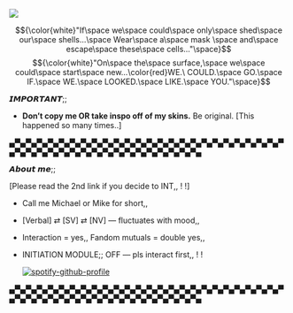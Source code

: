 ![](https://komarev.com/ghpvc/?username=Panic-Manic&&label=Souls+freed&style=for-the-badge&color=5E1515#)

$${\color{white}"If\space we\space could\space only\space shed\space our\space shells...\space Wear\space a\space mask \space and\space escape\space these\space cells..."\space}$$
$${\color{white}"On\space the\space surface,\space we\space could\space start\space new...\color{red}WE.\ COULD.\space GO.\space IF.\space WE.\space LOOKED.\space LIKE.\space YOU."\space}$$


𝙄𝙈𝙋𝙊𝙍𝙏𝘼𝙉𝙏;;  

- **Don’t copy me OR take inspo off of my skins.** Be original. [This happened so many times..]  

▄▀▄▀▄▀▄▀▄▀▄▀▄▀▄▀▄▀▄▀▄▀▄▀▄▀▄▀▄▀▄▀▄▀▄▀▄▀▄▀▄▀▄▀▄▀▄▀▄▀▄▀▄▀▄▀▄▀▄▀▄▀▄▀▄▀▄▀▄▀▄▀▄▀▄▀▄▀▄▀▄▀▄▀▄

𝘼𝙗𝙤𝙪𝙩 𝙢𝙚;;

[Please read the 2nd link if you decide to INT,, ! !]

- Call me Michael or Mike for short,,
- [Verbal] ⇄ [SV] ⇄ [NV] — fluctuates with mood,,
- Interaction = yes,, Fandom mutuals = double yes,,
- INITIATION MODULE;; OFF — pls interact first,, ! !

   [![spotify-github-profile](https://spotify-github-profile.kittinanx.com/api/view?uid=31pjv4w3ywdm6phx2qhsdtpj6tbm&cover_image=true&theme=novatorem&show_offline=true&background_color=5E1515&interchange=true&bar_color=5E1515#&bar_color_cover=false)](https://spotify-github-profile.kittinanx.com/api/view?uid=31pjv4w3ywdm6phx2qhsdtpj6tbm&redirect=true)

▄▀▄▀▄▀▄▀▄▀▄▀▄▀▄▀▄▀▄▀▄▀▄▀▄▀▄▀▄▀▄▀▄▀▄▀▄▀▄▀▄▀▄▀▄▀▄▀▄▀▄▀▄▀▄▀▄▀▄▀▄▀▄▀▄▀▄▀▄▀▄▀▄▀▄▀▄▀▄▀▄▀▄▀▄








 







